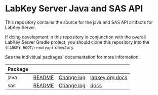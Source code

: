 # LabKey Server Java and SAS API

This repository contains the source for the java and SAS API artifacts for LabKey Server.  

If doing development in this repository in conjunction with the overall LabKey Server Gradle project,
you should clone this repository into the `$LABKEY_ROOT/remoteapi` directory.

See the individual packages' documentation for more information.

| Package |  |  |  |
| --- | --- | --- | --- |
| java | [README](java/README.md) | [Change log](java/CHANGELOG.md) | [labkey.org docs](https://www.labkey.org/Documentation/wiki-page.view?name=javaAPI)
| sas | [README](sas/README.md) | [Change log](sas/CHANGELOG.md) | [docs](https://www.labkey.org/Documentation/wiki-page.view?name=sasAPI)
